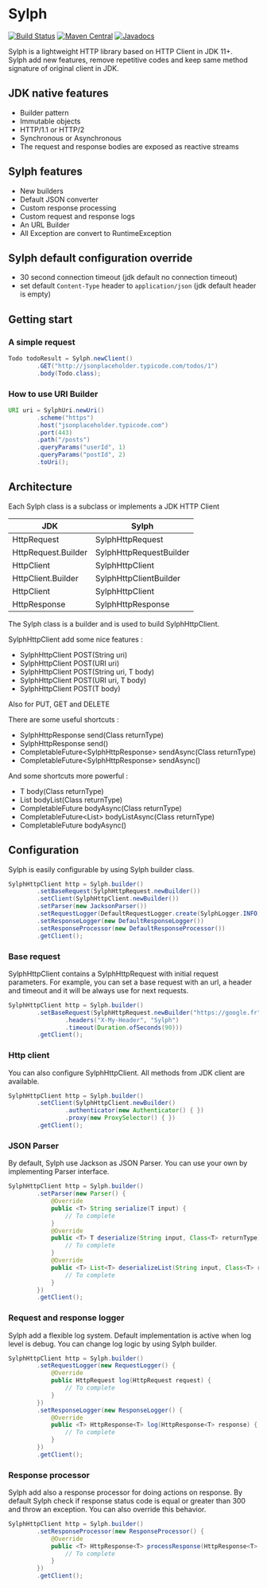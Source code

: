 # Sylph


[![Build Status](https://travis-ci.org/monbanquet/Sylph.svg?branch=master)](https://travis-ci.org/monbanquet/Sylph)
[![Maven Central](https://maven-badges.herokuapp.com/maven-central/fr.monbanquet/sylph/badge.svg)](https://search.maven.org/artifact/fr.monbanquet/sylph/)
[![Javadocs](http://www.javadoc.io/badge/fr.monbanquet/sylph.svg)](http://www.javadoc.io/doc/fr.monbanquet/sylph)

Sylph is a lightweight HTTP library based on HTTP Client in JDK 11+.  
Sylph add new features, remove repetitive codes and keep same method signature of original client in JDK.

## JDK native features
- Builder pattern
- Immutable objects
- HTTP/1.1 or HTTP/2 
- Synchronous or Asynchronous
- The request and response bodies are exposed as reactive streams


## Sylph features
- New builders 
- Default JSON converter
- Custom response processing
- Custom request and response logs
- An URL Builder
- All Exception are convert to RuntimeException 

## Sylph default configuration override
- 30 second connection timeout (jdk default no connection timeout)
- set default `Content-Type` header to `application/json` (jdk default header is empty)

## Getting start

### A simple request

```java
Todo todoResult = Sylph.newClient()
        .GET("http://jsonplaceholder.typicode.com/todos/1")
        .body(Todo.class);
```

### How to use URI Builder 

```java
URI uri = SylphUri.newUri()
        .scheme("https")
        .host("jsonplaceholder.typicode.com")
        .port(443)
        .path("/posts")
        .queryParams("userId", 1)
        .queryParams("postId", 2)
        .toUri();
``` 

## Architecture

Each Sylph class is a subclass or implements a JDK HTTP Client 

| JDK                  | Sylph                    |
| -------------------- | ------------------------ |
| HttpRequest          | SylphHttpRequest         |
| HttpRequest.Builder  | SylphHttpRequestBuilder  |
| HttpClient           | SylphHttpClient          |
| HttpClient.Builder   | SylphHttpClientBuilder   |
| HttpClient           | SylphHttpClient          |
| HttpResponse<T>      | SylphHttpResponse<T>     |

The Sylph class is a builder and is used to build SylphHttpClient.

SylphHttpClient add some nice features :

- SylphHttpClient POST(String uri)
- SylphHttpClient POST(URI uri)
- SylphHttpClient POST(String uri, T body)
- SylphHttpClient POST(URI uri, T body)
- SylphHttpClient POST(T body)  

Also for PUT, GET and DELETE

There are some useful shortcuts :
- SylphHttpResponse<T> send(Class<T> returnType)
- SylphHttpResponse<Void> send()
- CompletableFuture<SylphHttpResponse<T>> sendAsync(Class<T> returnType)
- CompletableFuture<SylphHttpResponse<Void>> sendAsync() 

And some shortcuts more powerful :
- T body(Class<T> returnType)
- List<T> bodyList(Class<T> returnType)
- CompletableFuture<T> bodyAsync(Class<T> returnType)
- CompletableFuture<List<T>> bodyListAsync(Class<T> returnType)
- CompletableFuture<Void> bodyAsync()

## Configuration

Sylph is easily configurable by using Sylph builder class.

```java
SylphHttpClient http = Sylph.builder()
        .setBaseRequest(SylphHttpRequest.newBuilder())
        .setClient(SylphHttpClient.newBuilder())
        .setParser(new JacksonParser())
        .setRequestLogger(DefaultRequestLogger.create(SylphLogger.INFO))
        .setResponseLogger(new DefaultResponseLogger())
        .setResponseProcessor(new DefaultResponseProcessor())
        .getClient();
```

### Base request

SylphHttpClient contains a SylphHttpRequest with initial request parameters.
For example, you can set a base request with an url, a header and timeout and it will be always use for next requests. 

```java
SylphHttpClient http = Sylph.builder()
        .setBaseRequest(SylphHttpRequest.newBuilder("https://google.fr")
                .headers("X-My-Header", "Sylph")
                .timeout(Duration.ofSeconds(90)))
        .getClient();
```

### Http client 

You can also configure SylphHttpClient. All methods from JDK client are available.

```java
SylphHttpClient http = Sylph.builder()
        .setClient(SylphHttpClient.newBuilder()
                .authenticator(new Authenticator() { })
                .proxy(new ProxySelector() { })
        .getClient();
```

### JSON Parser

By default, Sylph use Jackson as JSON Parser. 
You can use your own by implementing Parser interface.  

```java
SylphHttpClient http = Sylph.builder()
        .setParser(new Parser() {
            @Override
            public <T> String serialize(T input) {
                // To complete
            }
            @Override
            public <T> T deserialize(String input, Class<T> returnType) {
                // To complete
            }
            @Override
            public <T> List<T> deserializeList(String input, Class<T> returnType) {
                // To complete
            }
        })
        .getClient();
```

### Request and response logger

Sylph add a flexible log system. Default implementation is active when log level is debug. 
You can change log logic by using Sylph builder.

```java
SylphHttpClient http = Sylph.builder()
        .setRequestLogger(new RequestLogger() {
            @Override
            public HttpRequest log(HttpRequest request) {
                // To complete
            }
        })
        .setResponseLogger(new ResponseLogger() {
            @Override
            public <T> HttpResponse<T> log(HttpResponse<T> response) {
                // To complete
            }
        })
        .getClient();
```

### Response processor

Sylph add also a response processor for doing actions on response.
By default Sylph check if response status code is equal or greater than 300 and throw an exception.
You can also override this behavior.

```java
SylphHttpClient http = Sylph.builder()
        .setResponseProcessor(new ResponseProcessor() {
            @Override
            public <T> HttpResponse<T> processResponse(HttpResponse<T> response) throws SylphHttpResponseException {
                // To complete
            }
        })
        .getClient();
```